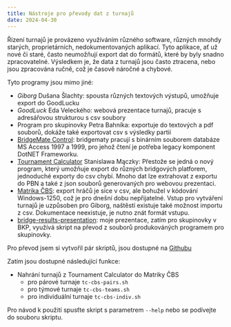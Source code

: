 ```yaml
---
title: Nástroje pro převody dat z turnajů
date: 2024-04-30
---
```


Řízení turnajů je provázeno využíváním různého software, různých mnohdy starých,
proprietárních, nedokumentovaných aplikací. Tyto aplikace, ať už nové či staré,
často neumožňují export dat do formátů, které by byly snadno zpracovatelné.
Výsledkem je, že data z turnajů jsou často ztracena, nebo jsou zpracována ručně,
což je časově náročné a chybové.

Tyto programy jsou mimo jiné:

- _Giborg_ Dušana Šlachty: spousta různých textových výstupů, umožňuje export do GoodLucku
- _GoodLuck_ Eda Veleckého: webová prezentace turnajů, pracuje s adresářovou strukturou s csv soubory 
- Program pro skupinovky Petra Bahníka: exportuje do textových a pdf souborů, dokáže také exportovat csv s výsledky partií
- [BridgeMate Control](https://support.bridgemate.com/en/support/solutions/articles/44002262504-bridgemate-control-software-3-9-9): bridgematy pracují s binárním souborem databáze MS Access 1997 a 1999, pro jehož čtení je potřeba legacy komponent DotNET Frameworku.
- [Tournament Calculator](https://tournamentcalculator.com/) Stanislawa Mączky: Přestože se jedná o nový program, který umožňuje export do různých bridgových platforem, jednoduché exporty do csv chybí. Mnoho dat lze extrahovat z exportu do PBN a také z json souborů generovaných pro webovou prezentaci.
- [Matrika ČBS](https://www.matrikacbs.cz/): export hráčů je sice v csv, ale bohužel v kódování Windows-1250, což je pro dnešní dobu nepřijatelné.  Vstup pro vytváření turnajů je uzpůsoben pro Giborg, naštěstí existuje také možnost importu z csv. Dokumentace neexistuje, je nutno znát formát vstupu.
- [bridge-results-presentation](https://github.com/zdenecek/bridge-results-presentation): moje prezentace, zatím pro skupinovky v BKP, využívá skript na převod z souborů produkováných programem pro skupinovky.

Pro převod jsem si vytvořil pár skriptů, jsou dostupné 
na [Githubu](https://github.com/zdenecek/bridge-scripts)

Zatím jsou dostupné následující funkce:

- Nahrání turnajů z Tournament Calculator do Matriky ČBS
    - pro párové turnaje `tc-cbs-pairs.sh`
    - pro týmové turnaje `tc-cbs-teams.sh`
    - pro individuální turnaje `tc-cbs-indiv.sh`

Pro návod k použití spusťte skript s parametrem `--help` nebo se podívejte do souboru skriptu.

